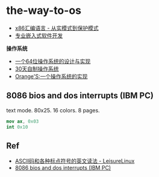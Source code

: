 # the-way-to-os


* [x86汇编语言 - 从实模式到保护模式](./9787121187995/)
* [专业嵌入式软件开发](./9787121147838/)

**操作系统**

* [一个64位操作系统的设计与实现](./9787115475251/)
* [30天自制操作系统](./9787115287960/)
* [Orange'S:一个操作系统的实现](./9787121084423/)

## 8086 bios and dos interrupts (IBM PC)

text mode. 80x25. 16 colors. 8 pages.

```nasm
mov ax, 0x03
int 0x10
```

## Ref

* [ASCII码和各种标点符号的英文读法 - LeisureLinux](https://www.bilibili.com/video/BV11Y411x7fP?spm_id_from=333.999.0.0)
* [8086 bios and dos interrupts (IBM PC)](http://www.ablmcc.edu.hk/~scy/CIT/8086_bios_and_dos_interrupts.htm)